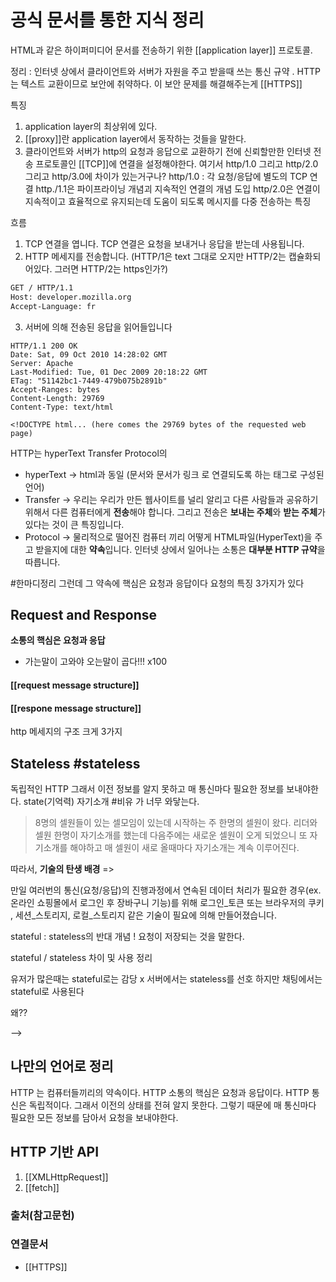 ---
---

# 공식 문서를 통한 지식 정리 
HTML과 같은 하이퍼미디어 문서를 전송하기 위한 [[application layer]] 프로토콜.



정리 : 인터넷 상에서 클라이언트와 서버가 자원을 주고 받을때 쓰는 통신 규약 . HTTP는 텍스트 교환이므로 보안에 취약하다. 이 보안 문제를 해결해주는게 [[HTTPS]]

특징
1. application layer의 최상위에 있다. 
2. [[proxy]]란 application layer에서 동작하는 것들을 말한다. 
3. 클라이언트와 서버가 http의 요청과 응답으로 교환하기 전에 신뢰할만한 인터넷 전송 프로토콜인 [[TCP]]에 연결을 설정해야한다. 
	여기서 http/1.0 그리고 http/2.0 그리고 http/3.0에 차이가 있는거구나? 
	http/1.0 : 각 요청/응답에 별도의 TCP 연결
	http./1.1은 파이프라이닝 개념괴 지속적인 연결의 개념 도입 
	http/2.0은 연결이 지속적이고 효율적으로 유지되는데 도움이 되도록 메시지를 다중 전송하는 특징

흐름 
1. TCP 연결을 엽니다. TCP 연결은 요청을 보내거나 응답을 받는데 사용됩니다.
2. HTTP 메세지를 전송합니다.  (HTTP/1은 text 그대로 오지만 HTTP/2는 캡슐화되어있다. 그러면 HTTP/2는 https인가?)
```html
GET / HTTP/1.1
Host: developer.mozilla.org
Accept-Language: fr
```
3. 서버에 의해 전송된 응답을 읽어들입니다
```
HTTP/1.1 200 OK
Date: Sat, 09 Oct 2010 14:28:02 GMT
Server: Apache
Last-Modified: Tue, 01 Dec 2009 20:18:22 GMT
ETag: "51142bc1-7449-479b075b2891b"
Accept-Ranges: bytes
Content-Length: 29769
Content-Type: text/html

<!DOCTYPE html... (here comes the 29769 bytes of the requested web page)
```


HTTP는 hyperText Transfer Protocol의 
- hyperText -> html과 동일 (문서와 문서가 링크 로 연결되도록 하는 태그로 구성된 언어)
- Transfer -> 우리는 우리가 만든 웹사이트를 널리 알리고 다른 사람들과 공유하기 위해서 다른 컴퓨터에게 **전송**해야 합니다. 그리고 전송은 **보내는 주체**와 **받는 주체**가 있다는 것이 큰 특징입니다.
- Protocol -> 물리적으로 떨어진 컴퓨터 끼리 어떻게 HTML파일(HyperText)을 주고 받을지에 대한 **약속**입니다. 인터넷 상에서 일어나는 소통은 **대부분 HTTP 규약**을 따릅니다.

#한마디정리 그런데 그 약속에 핵심은 요청과 응답이다 요청의 특징 3가지가 있다
## Request and Response
**소통의 핵심은 요청과 응답**
- 가는말이 고와야 오는말이 곱다!!! x100

#### [[request message structure]]
#### [[respone message structure]]



http 메세지의 구조 크게 3가지


## Stateless #stateless
독립적인 HTTP 그래서 이전 정보를 알지 못하고 매 통신마다 필요한 정보를 보내야한다. 
state(기억력)
자기소개 #비유 가 너무 와닿는다. 
> 8명의 셀원들이 있는 셀모임이 있는데  시작하는 주 한명의 셀원이 왔다. 리더와 셀원 한명이 자기소개를 했는데 다음주에는 새로운 셀원이 오게 되었으니 또 자기소개를 해야하고 매 셀원이 새로 올때마다 자기소개는 계속 이루어진다. 

따라서, **기술의 탄생 배경** => 

만일 여러번의 통신(요청/응답)의 진행과정에서 연속된 데이터 처리가 필요한 경우(ex. 온라인 쇼핑몰에서 로그인 후 장바구니 기능)를 위해 로그인_토큰 또는 브라우저의 쿠키 , 세션_스토리지, 로컬_스토리지 같은 기술이 필요에 의해 만들어졌습니다.

stateful : stateless의 반대 개념 ! 요청이 저장되는 것을 말한다. 

stateful / stateless 차이 및 사용 정리

유저가 많은때는 stateful로는 감당 x 서버에서는 stateless를 선호
하지만 채팅에서는 stateful로 사용된다

왜?? 

--> 


## 나만의 언어로 정리
HTTP 는 컴퓨터들끼리의 약속이다. HTTP 소통의 핵심은 요청과 응답이다. HTTP 통신은 독립적이다. 그래서 이전의 상태를 전혀 알지 못한다. 그렇기 때문에 매 통신마다 필요한 모든 정보를 담아서 요청을 보내야한다. 



## HTTP 기반 API
1. [[XMLHttpRequest]]
2. [[fetch]]

### 출처(참고문헌)

### 연결문서
- [[HTTPS]] 
